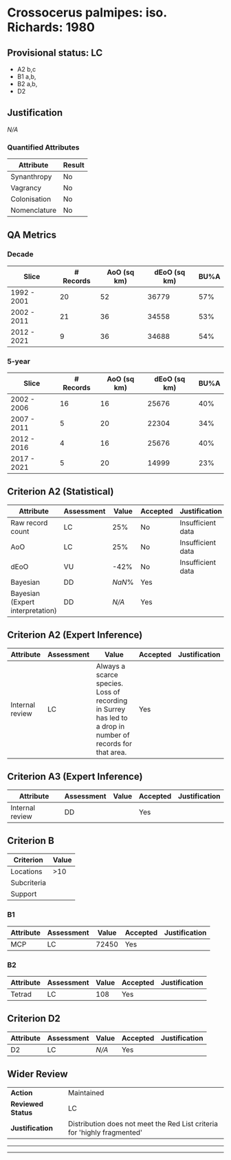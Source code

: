# Crossocerus palmipes: iso. Richards: 1980
## Provisional status: LC
- A2 b,c
- B1 a,b, 
- B2 a,b, 
- D2

## Justification
*N/A*
### Quantified Attributes
|Attribute|Result|
|---|---|
|Synanthropy|No|
|Vagrancy|No|
|Colonisation|No|
|Nomenclature|No|
## QA Metrics
### Decade
| Slice | # Records | AoO (sq km) | dEoO (sq km) |BU%A |
|---|---|---|---|---|
|1992 - 2001|20|52|36779|57%|
|2002 - 2011|21|36|34558|53%|
|2012 - 2021|9|36|34688|54%|
### 5-year
| Slice | # Records | AoO (sq km) | dEoO (sq km) |BU%A |
|---|---|---|---|---|
|2002 - 2006|16|16|25676|40%|
|2007 - 2011|5|20|22304|34%|
|2012 - 2016|4|16|25676|40%|
|2017 - 2021|5|20|14999|23%|
## Criterion A2 (Statistical)
|Attribute|Assessment|Value|Accepted|Justification
|---|---|---|---|---|
|Raw record count|LC|25%|No|Insufficient data|
|AoO|LC|25%|No|Insufficient data|
|dEoO|VU|-42%|No|Insufficient data|
|Bayesian|DD|*NaN*%|Yes||
|Bayesian (Expert interpretation)|DD|*N/A*|Yes||
## Criterion A2 (Expert Inference)
|Attribute|Assessment|Value|Accepted|Justification
|---|---|---|---|---|
|Internal review|LC|Always a scarce species. Loss of recording in Surrey has led to a drop in number of records for that area.|Yes||
## Criterion A3 (Expert Inference)
|Attribute|Assessment|Value|Accepted|Justification
|---|---|---|---|---|
|Internal review|DD||Yes||
## Criterion B
|Criterion| Value|
|---|---|
|Locations|>10|
|Subcriteria||
|Support||
### B1
|Attribute|Assessment|Value|Accepted|Justification
|---|---|---|---|---|
|MCP|LC|72450|Yes||
### B2
|Attribute|Assessment|Value|Accepted|Justification
|---|---|---|---|---|
|Tetrad|LC|108|Yes||
## Criterion D2
|Attribute|Assessment|Value|Accepted|Justification
|---|---|---|---|---|
|D2|LC|*N/A*|Yes||
## Wider Review
|  |  |
|---|---|
|**Action**|Maintained|
|**Reviewed Status**|LC|
|**Justification**|Distribution does not meet the Red List criteria for 'highly fragmented'|
---
 ---
 <br><br>
 

